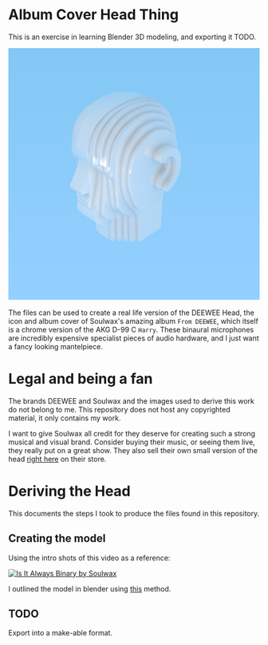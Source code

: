# Album Cover Head Thing

This is an exercise in learning Blender 3D modeling, and exporting it TODO.

![A Render of the head](exports/render.png)

The files can be used to create a real life version of the DEEWEE Head,
the icon and album cover of Soulwax's amazing album `From DEEWEE`,
which itself is a chrome version of the AKG D-99 C `Harry`.
These binaural microphones are incredibly expensive specialist pieces of audio hardware,
and I just want a fancy looking mantelpiece.

# Legal and being a fan

The brands DEEWEE and Soulwax and the images used to derive this work do not belong to me.
This repository does not host any copyrighted material, it only contains my work.

I want to give Soulwax all credit for they deserve for creating such a strong musical and visual brand.
Consider buying their music, or seeing them live, they really put on a great show.
They also sell their own small version of the head
[right here](https://store.soulwax.com/products/deewee-chrome-head-keyring) on their store.

# Deriving the Head

This documents the steps I took to produce the files found in this repository.

## Creating the model

Using the intro shots of this video as a reference:

[![Is It Always Binary by Soulwax](https://img.youtube.com/vi/aLnzrkVbHgs/0.jpg)](https://www.youtube.com/watch?v=aLnzrkVbHgs)

I outlined the model in blender using [this](https://en.wikibooks.org/wiki/Blender_3D:_Noob_to_Pro/Modeling_a_Wolf_from_Guide_Images) method.

## TODO

Export into a make-able format.
